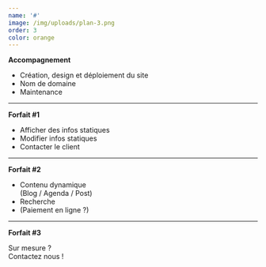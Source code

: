 ```yaml
---
name: '#'
image: /img/uploads/plan-3.png
order: 3
color: orange
---
```

**Accompagnement**  

* Création, design et déploiement du site
* Nom de domaine
* Maintenance

<hr />

**Forfait #1**
* Afficher des infos statiques
* Modifier infos statiques
* Contacter le client

<hr />

**Forfait #2**
* Contenu dynamique  
  (Blog / Agenda / Post)
* Recherche
* (Paiement en ligne ?)

<hr />

**Forfait #3**

Sur mesure ?  
Contactez nous !
